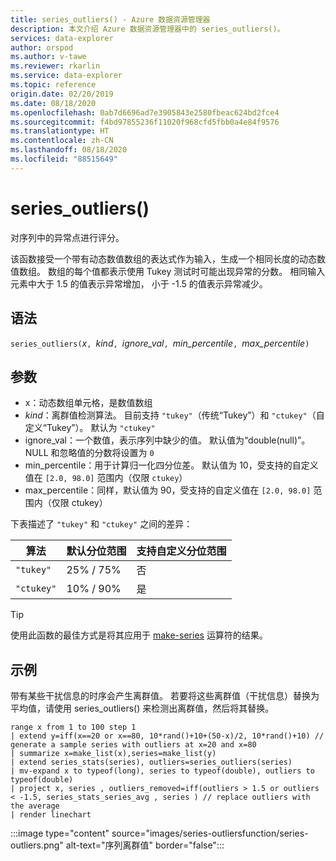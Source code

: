 ```yaml
---
title: series_outliers() - Azure 数据资源管理器
description: 本文介绍 Azure 数据资源管理器中的 series_outliers()。
services: data-explorer
author: orspod
ms.author: v-tawe
ms.reviewer: rkarlin
ms.service: data-explorer
ms.topic: reference
origin.date: 02/20/2019
ms.date: 08/18/2020
ms.openlocfilehash: 0ab7d6696ad7e3905843e2580fbeac624bd2fce4
ms.sourcegitcommit: f4bd97855236f11020f968cfd5fbb0a4e84f9576
ms.translationtype: HT
ms.contentlocale: zh-CN
ms.lasthandoff: 08/18/2020
ms.locfileid: "88515649"
---
```

# <a name="series_outliers"></a>series_outliers()

对序列中的异常点进行评分。

该函数接受一个带有动态数值数组的表达式作为输入，生成一个相同长度的动态数值数组。 数组的每个值都表示使用 Tukey 测试时可能出现异常的分数。 相同输入元素中大于 1.5 的值表示异常增加， 小于 -1.5 的值表示异常减少。

## <a name="syntax"></a>语法

`series_outliers(`*x*`, `*kind*`, `*ignore_val*`, `*min_percentile*`, `*max_percentile*`)`

## <a name="arguments"></a>参数

* x：动态数组单元格，是数值数组
* *kind*：离群值检测算法。 目前支持 `"tukey"`（传统“Tukey”）和 `"ctukey"`（自定义“Tukey”）。 默认为 `"ctukey"`
* ignore_val：一个数值，表示序列中缺少的值。 默认值为“double(null)”。 NULL 和忽略值的分数将设置为 `0`
* min_percentile：用于计算归一化四分位差。 默认值为 10，受支持的自定义值在 `[2.0, 98.0]` 范围内（仅限 `ctukey`）
* max_percentile：同样，默认值为 90，受支持的自定义值在 `[2.0, 98.0]` 范围内（仅限 ctukey）

下表描述了 `"tukey"` 和 `"ctukey"` 之间的差异：

| 算法 | 默认分位范围 | 支持自定义分位范围 |
|-----------|----------------------- |--------------------------------|
| `"tukey"` | 25% / 75%              | 否                             |
| `"ctukey"`| 10% / 90%              | 是                            |

> [!TIP]
> 使用此函数的最佳方式是将其应用于 [make-series](make-seriesoperator.md) 运算符的结果。

## <a name="example"></a>示例

带有某些干扰信息的时序会产生离群值。 若要将这些离群值（干扰信息）替换为平均值，请使用 series_outliers() 来检测出离群值，然后将其替换。

<!-- csl: https://help.kusto.chinacloudapi.cn:443/Samples -->
```kusto
range x from 1 to 100 step 1 
| extend y=iff(x==20 or x==80, 10*rand()+10+(50-x)/2, 10*rand()+10) // generate a sample series with outliers at x=20 and x=80
| summarize x=make_list(x),series=make_list(y)
| extend series_stats(series), outliers=series_outliers(series)
| mv-expand x to typeof(long), series to typeof(double), outliers to typeof(double)
| project x, series , outliers_removed=iff(outliers > 1.5 or outliers < -1.5, series_stats_series_avg , series ) // replace outliers with the average
| render linechart
``` 

:::image type="content" source="images/series-outliersfunction/series-outliers.png" alt-text="序列离群值" border="false":::

